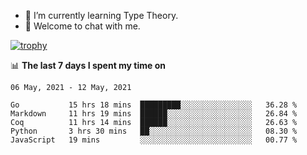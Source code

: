 <!--
### Hi there 👋

- 🤔 I was learning formal verification with Coq formally, but want to **build things** now.
- 😬 I am broadly interested in **computer systems** and **programming languages** (just a beginner 🥺).
- 🤩 (I hope I can) code for fun!

<img src="https://github-readme-stats.vercel.app/api?username=xxchan&show_icons=true&icon_color=0366d6&text_color=24292e&bg_color=ffffff&hide_title=true" />

---
-->


- 🌱 I’m currently learning Type Theory.
- 💬 Welcome to chat with me.


[![trophy](https://github-profile-trophy.vercel.app/?username=xxchan&theme=flat)](https://github.com/xxchan)


📊 **The last 7 days I spent my time on** 

<!--START_SECTION:waka-->
```text
06 May, 2021 - 12 May, 2021

Go           15 hrs 18 mins  █████████░░░░░░░░░░░░░░░░   36.28 % 
Markdown     11 hrs 19 mins  ██████░░░░░░░░░░░░░░░░░░░   26.84 % 
Coq          11 hrs 14 mins  ██████░░░░░░░░░░░░░░░░░░░   26.63 % 
Python       3 hrs 30 mins   ██░░░░░░░░░░░░░░░░░░░░░░░   08.30 % 
JavaScript   19 mins         ░░░░░░░░░░░░░░░░░░░░░░░░░   00.77 %
```
<!--END_SECTION:waka-->

<!--
**xxchan/xxchan** is a ✨ _special_ ✨ repository because its `README.md` (this file) appears on your GitHub profile.

Here are some ideas to get you started:

- 🔭 I’m currently working on ...
- 🌱 I’m currently learning ...
- 👯 I’m looking to collaborate on ...
- 🤔 I’m looking for help with ...
- 💬 Ask me about ...
- 📫 How to reach me: ...
- 😄 Pronouns: ...
- ⚡ Fun fact: ...
-->

